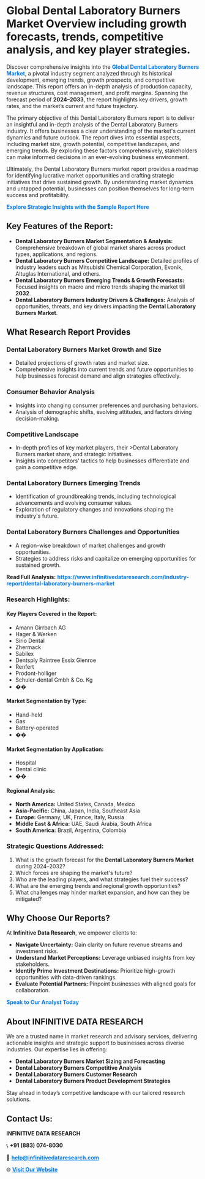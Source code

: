 <h1>Global Dental Laboratory Burners Market Overview including growth forecasts, trends, competitive analysis, and key player strategies.</h1>
<p>
Discover comprehensive insights into the 
<a href="https://www.infinitivedataresearch.com/industry-report/dental-laboratory-burners-market" rel="dofollow" style="color: #007BFF; text-decoration: none;"><strong>Global Dental Laboratory Burners Market</strong></a>, a pivotal industry segment analyzed through its historical development, emerging trends, growth prospects, and competitive landscape. This report offers an in-depth analysis of production capacity, revenue structures, cost management, and profit margins. Spanning the forecast period of <strong>2024–2033</strong>, the report highlights key drivers, growth rates, and the market’s current and future trajectory.
</p>
<p>
The primary objective of this Dental Laboratory Burners report is to deliver an insightful and in-depth analysis of the Dental Laboratory Burners industry. It offers businesses a clear understanding of the market's current dynamics and future outlook. The report dives into essential aspects, including market size, growth potential, competitive landscapes, and emerging trends. By exploring these factors comprehensively, stakeholders can make informed decisions in an ever-evolving business environment.
</p>
<p>
Ultimately, the Dental Laboratory Burners market report provides a roadmap for identifying lucrative market opportunities and crafting strategic initiatives that drive sustained growth. By understanding market dynamics and untapped potential, businesses can position themselves for long-term success and profitability.
</p>
<p>
<a href="https://www.infinitivedataresearch.com/request-sample/reportId=104527" style="color: #007BFF; text-decoration: none;"><strong>Explore Strategic Insights with the Sample Report Here</strong></a>
</p>

<h2>Key Features of the Report:</h2>
<ul>
<li><strong>Dental Laboratory Burners Market Segmentation & Analysis:</strong> Comprehensive breakdown of global market shares across product types, applications, and regions.</li>
<li><strong>Dental Laboratory Burners Competitive Landscape:</strong> Detailed profiles of industry leaders such as Mitsubishi Chemical Corporation, Evonik, Altuglas International, and others.</li>
<li><strong>Dental Laboratory Burners Emerging Trends & Growth Forecasts:</strong> Focused insights on macro and micro trends shaping the market till <strong>2032</strong>.</li>
<li><strong>Dental Laboratory Burners Industry Drivers & Challenges:</strong> Analysis of opportunities, threats, and key drivers impacting the <strong>Dental Laboratory Burners Market</strong>.</li>
</ul>

<h2>What Research Report Provides</h2>
<h3>Dental Laboratory Burners Market Growth and Size</h3>
<ul>
<li>Detailed projections of growth rates and market size.</li>
<li>Comprehensive insights into current trends and future opportunities to help businesses forecast demand and align strategies effectively.</li>
</ul>

<h3>Consumer Behavior Analysis</h3>
<ul>
<li>Insights into changing consumer preferences and purchasing behaviors.</li>
<li>Analysis of demographic shifts, evolving attitudes, and factors driving decision-making.</li>
</ul>

<h3>Competitive Landscape</h3>
<ul>
<li>In-depth profiles of key market players, their >Dental Laboratory Burners market share, and strategic initiatives.</li>
<li>Insights into competitors' tactics to help businesses differentiate and gain a competitive edge.</li>
</ul>

<h3>Dental Laboratory Burners Emerging Trends</h3>
<ul>
<li>Identification of groundbreaking trends, including technological advancements and evolving consumer values.</li>
<li>Exploration of regulatory changes and innovations shaping the industry's future.</li>
</ul>

<h3>Dental Laboratory Burners Challenges and Opportunities</h3>
<ul>
<li>A region-wise breakdown of market challenges and growth opportunities.</li>
<li>Strategies to address risks and capitalize on emerging opportunities for sustained growth.</li>
</ul>
<p><strong>Read Full Analysis:</strong> <a href="https://www.infinitivedataresearch.com/industry-report/dental-laboratory-burners-market" rel="dofollow" style="color: #007BFF; text-decoration: none;"><strong>https://www.infinitivedataresearch.com/industry-report/dental-laboratory-burners-market</strong></a></p>
<h3>Research Highlights:</h3>
<h4>Key Players Covered in the Report:</h4>
<ul><li>Amann Girrbach AG</li><li>Hager &amp; Werken</li><li>Sirio Dental</li><li>Zhermack</li><li>Sabilex</li><li>Dentsply Raintree Essix Glenroe</li><li>Renfert</li><li>Prodont-holliger</li><li>Schuler-dental Gmbh &amp; Co. Kg</li><li>��</li></ul>
<h4>Market Segmentation by Type:</h4>
<ul><li>Hand-held</li><li>Gas</li><li>Battery-operated</li><li>��</li></ul>
<h4>Market Segmentation by Application:</h4>
<ul><li>Hospital</li><li>Dental clinic</li><li>��</li></ul>

<h4>Regional Analysis:</h4>
<ul>
<li><strong>North America:</strong> United States, Canada, Mexico</li>
<li><strong>Asia-Pacific:</strong> China, Japan, India, Southeast Asia</li>
<li><strong>Europe:</strong> Germany, UK, France, Italy, Russia</li>
<li><strong>Middle East & Africa:</strong> UAE, Saudi Arabia, South Africa</li>
<li><strong>South America:</strong> Brazil, Argentina, Colombia</li>
</ul>

<h3>Strategic Questions Addressed:</h3>
<ol>
<li>What is the growth forecast for the <strong>Dental Laboratory Burners Market</strong> during 2024–2032?</li>
<li>Which forces are shaping the market's future?</li>
<li>Who are the leading players, and what strategies fuel their success?</li>
<li>What are the emerging trends and regional growth opportunities?</li>
<li>What challenges may hinder market expansion, and how can they be mitigated?</li>
</ol>

<h2>Why Choose Our Reports?</h2>
<p>At <strong>Infinitive Data Research</strong>, we empower clients to:</p>
<ul>
<li><strong>Navigate Uncertainty:</strong> Gain clarity on future revenue streams and investment risks.</li>
<li><strong>Understand Market Perceptions:</strong> Leverage unbiased insights from key stakeholders.</li>
<li><strong>Identify Prime Investment Destinations:</strong> Prioritize high-growth opportunities with data-driven rankings.</li>
<li><strong>Evaluate Potential Partners:</strong> Pinpoint businesses with aligned goals for collaboration.</li>
</ul>
<p><a href="https://www.infinitivedataresearch.com/industry-report/dental-laboratory-burners-market" rel="dofollow" style="color: #007BFF; text-decoration: none;"><strong>Speak to Our Analyst Today</strong></a></p>

<h2>About INFINITIVE DATA RESEARCH</h2>
<p>We are a trusted name in market research and advisory services, delivering actionable insights and strategic support to businesses across diverse industries. Our expertise lies in offering:</p>
<ul>
<li><strong>Dental Laboratory Burners Market Sizing and Forecasting</strong></li>
<li><strong>Dental Laboratory Burners Competitive Analysis</strong></li>
<li><strong>Dental Laboratory Burners Customer Research</strong></li>
<li><strong>Dental Laboratory Burners Product Development Strategies</strong></li>
</ul>
<p>Stay ahead in today’s competitive landscape with our tailored research solutions.</p>

<h2>Contact Us:</h2>
<p><strong>INFINITIVE DATA RESEARCH</strong></p>
<p>📞 <strong>+91 (883) 074-8030</strong></p>
<p>📧 <strong><a href="mailto:help@infinitivedataresearch.com" style="color: #007BFF;">help@infinitivedataresearch.com</a></strong></p>
<p>🌐 <strong><a href="https://www.infinitivedataresearch.com" rel="dofollow" style="color: #007BFF;">Visit Our Website</a></strong></p>